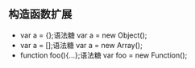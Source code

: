 ## 构造函数扩展

- var a = {};语法糖 var a = new Object();
- var a = [];语法糖 var a = new Array();
- function foo(){...};语法糖 var foo = new Function();
